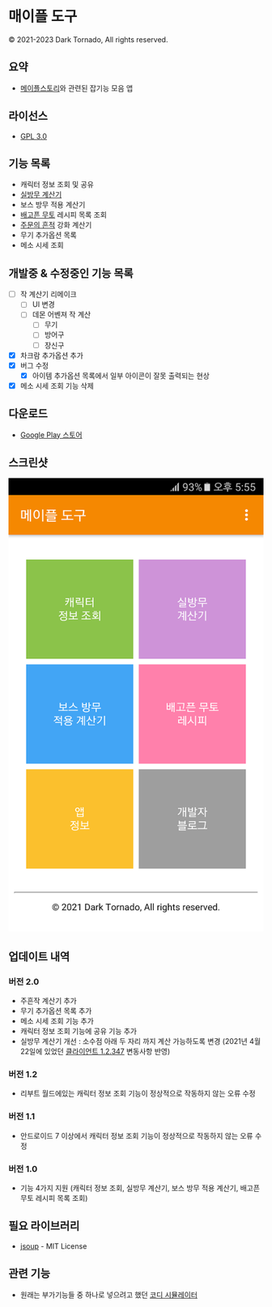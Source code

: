 # 매이플 도구
© 2021-2023 Dark Tornado, All rights reserved.

## 요약
* [메이플스토리](https://maplestory.nexon.com/)와 관련된 잡기능 모음 앱

## 라이선스
* [GPL 3.0](LICENSE)

## 기능 목록
* 캐릭터 정보 조회 및 공유
* [실방무 계산기](https://github.com/DarkTornado/MapleIgnoreDEFCalc)
* 보스 방무 적용 계산기
* [배고픈 무토](https://m.maplestory.nexon.com/Guide/GameInformation/SpecialContents/ArcaneRiverSpecial#3) 레시피 목록 조회
* [주문의 흔적](https://maplestory.nexon.com/Guide/GameInformation/ItemEnhancement/Upgrade) 강화 계산기
* 무기 추가옵션 목록
* 메소 시세 조회

## 개발중 & 수정중인 기능 목록

* [ ] 작 계산기 리메이크
  * [ ] UI 변경
  * [ ] 데몬 어벤져 작 계산
    * [ ] 무기
    * [ ] 방어구
    * [ ] 장신구
* [x] 차크람 추가옵션 추가
* [x] 버그 수정
  * [x] 아이템 추가옵션 목록에서 일부 아이콘이 잘못 출력되는 현상
* [x] 메소 시세 조회 기능 삭제

## 다운로드
* [Google Play 스토어](https://play.google.com/store/apps/details?id=com.darktornado.mapletools)

## 스크린샷
<img src="Screenshot.png">

## 업데이트 내역

### 버전 2.0
* 주흔작 계산기 추가
* 무기 추가옵션 목록 추가
* 메소 시세 조회 기능 추가
* 캐릭터 정보 조회 기능에 공유 기능 추가
* 실방무 계산기 개선 : 소수점 아래 두 자리 까지 계산 가능하도록 변경 (2021년 4월 22일에 있었던 [클라이언트 1.2.347](https://maplestory.nexon.com/news/update/626) 변동사항 반영)

### 버전 1.2
* 리부트 월드에있는 캐릭터 정보 조회 기능이 정상적으로 작동하지 않는 오류 수정

### 버전 1.1
* 안드로이드 7 이상에서 캐릭터 정보 조회 기능이 정상적으로 작동하지 않는 오류 수정

### 버전 1.0
* 기능 4가지 지원 (캐릭터 정보 조회, 실방무 계산기, 보스 방무 적용 계산기, 배고픈 무토 레시피 목록 조회)

## 필요 라이브러리
* [jsoup](https://jsoup.org/) - MIT License

## 관련 기능
* 원래는 부가기능들 중 하나로 넣으려고 했던 [코디 시뮬레이터](https://github.com/DarkTornado/MapleCoordiSim)

